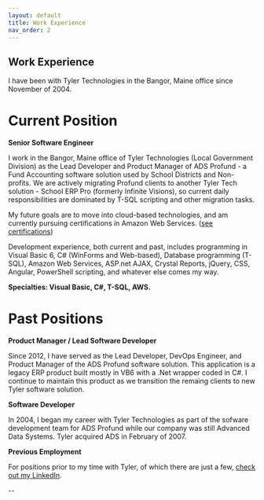 ```yaml
---
layout: default
title: Work Experience
nav_order: 2
---
```


## Work Experience

I have been with Tyler Technologies in the Bangor, Maine office since November of 2004.

# Current Position

**Senior Software Engineer**

I work in the Bangor, Maine office of Tyler Technologies (Local Government Division) as the Lead Developer and Product Manager of ADS Profund - a Fund Accounting software solution used by School Districts and Non-profits. We are actively migrating Profund clients to another Tyler Tech solution - School ERP Pro (formerly Infinite Visions), so current daily responsibilities are dominated by T-SQL scripting and other migration tasks.

My future goals are to move into cloud-based technologies, and am currently pursuing certifications in Amazon Web Services. ([see certifications](/certifications))

Development experience, both current and past, includes programming in Visual Basic 6, C# (WinForms and Web-based), Database programming (T-SQL), Amazon Web Services, ASP.net AJAX, Crystal Reports, jQuery, CSS, Angular, PowerShell scripting, and whatever else comes my way.

**Specialties: Visual Basic, C#, T-SQL, AWS.**

# Past Positions

**Product Manager / Lead Software Developer**

Since 2012, I have served as the Lead Developer, DevOps Engineer, and Product Manager of the ADS Profund software solution. This application is a legacy ERP product built mostly in VB6 with a .Net wrapper coded in C#. I continue to maintain this product as we transition the remaing clients to new Tyler software solution.

**Software Developer**

In 2004, I began my career with Tyler Technologies as part of the sofware development team for ADS Profund while our company was still Advanced Data Systems. Tyler acquired ADS in February of 2007.

**Previous Employment**

For positions prior to my time with Tyler, of which there are just a few, [check out my LinkedIn](https://linkedin.com/in/aaronprill).

--


